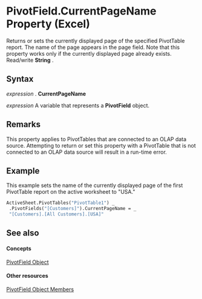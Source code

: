
# PivotField.CurrentPageName Property (Excel)

Returns or sets the currently displayed page of the specified PivotTable report. The name of the page appears in the page field. Note that this property works only if the currently displayed page already exists. Read/write  **String** .


## Syntax

 _expression_ . **CurrentPageName**

 _expression_ A variable that represents a **PivotField** object.


## Remarks

This property applies to PivotTables that are connected to an OLAP data source. Attempting to return or set this property with a PivotTable that is not connected to an OLAP data source will result in a run-time error.


## Example

This example sets the name of the currently displayed page of the first PivotTable report on the active worksheet to "USA."


```vb
ActiveSheet.PivotTables("PivotTable1") _ 
 .PivotFields("[Customers]").CurrentPageName = _ 
 "[Customers].[All Customers].[USA]"
```


## See also


#### Concepts


[PivotField Object](52784960-e2da-b43a-1e37-2d4dae61c6d8.md)
#### Other resources


[PivotField Object Members](4a6ea12a-072c-a386-c855-7bf5f6eadd46.md)

